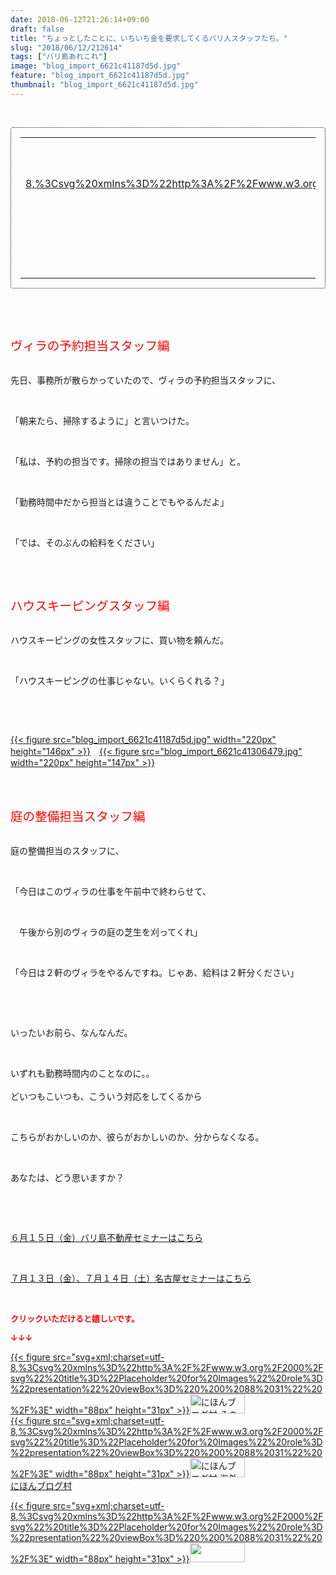 ```yaml
---
date: 2018-06-12T21:26:14+09:00
draft: false
title: "ちょっとしたことに、いちいち金を要求してくるバリ人スタッフたち。"
slug: "2018/06/12/212614"
tags: ["バリ島あれこれ"]
image: "blog_import_6621c41187d5d.jpg"
feature: "blog_import_6621c41187d5d.jpg"
thumbnail: "blog_import_6621c41187d5d.jpg"
---
```

<p> </p><div contenteditable="false" style="padding: 15px; border-radius: 4px; border: 1px dotted currentColor; border-image: none;"><table border="0" cellpadding="0" cellspacing="0" style="margin: 0px; table-layout: fixed;" width="100%">	<tbody width="100%">		<tr>			<td aligin="center" style="vertical-align: middle;" width="95"><span style="text-align: center; display: block;"><a alt0="BlogAffiliate" href="affiliate.do?affiliateId=37431427" rel="nofollow" target="_blank">{{< figure src="svg+xml;charset=utf-8,%3Csvg%20xmlns%3D%22http%3A%2F%2Fwww.w3.org%2F2000%2Fsvg%22%20title%3D%22Placeholder%20for%20Images%22%20role%3D%22presentation%22%20viewBox%3D%220%200%201%201%22%20%2F%3E"  >}}<noscript><img alt="稼げる人の常識、稼げない人の常識" border="0" data-img="affiliate" src="https://images-fe.ssl-images-amazon.com/images/I/51Ft8zEBpkL._SL160_.jpg" style="margin: 0px; vertical-align: middle; max-width: 95px;"></noscript></a></span></td>			<td style="line-height: 1.5; padding-left: 15px; vertical-align: middle;"><a alt0="BlogAffiliate" href="affiliate.do?affiliateId=37431427" rel="nofollow" target="_blank">稼げる人の常識、稼げない人の常識</a>			<div style="padding: 3px 0px;">1,200円</div>			<div style="font-size: 0.83em;">Amazon</div></td>		</tr>	</tbody></table></div><p> </p><p> </p><p><span style="font-size: 1.4em;"><span style="color: rgb(255, 0, 0);">ヴィラの予約担当スタッフ編</span></span></p><p><br/>先日、事務所が散らかっていたので、ヴィラの予約担当スタッフに、</p><p> </p><p>「朝来たら、掃除するように」と言いつけた。</p><p> </p><p>「私は、予約の担当です。掃除の担当ではありません」と。</p><p> </p><p>「勤務時間中だから担当とは違うことでもやるんだよ」</p><p> </p><p>「では、そのぶんの給料をください」</p><p> </p><p> </p><p><span style="font-size: 1.4em;"><span style="color: rgb(255, 0, 0);">ハウスキーピングスタッフ編</span></span></p><p><br/>ハウスキーピングの女性スタッフに、買い物を頼んだ。</p><p> </p><p>「ハウスキーピングの仕事じゃない。いくらくれる？」</p><p> </p><p> </p><p><a href="blog_import_6621c41187d5d.jpg">{{< figure src="blog_import_6621c41187d5d.jpg" width="220px" height="146px" >}}</a>　<a href="blog_import_6621c41306479.jpg">{{< figure src="blog_import_6621c41306479.jpg" width="220px" height="147px" >}}</a></p><p> </p><p><br/><span style="font-size: 1.4em;"><span style="color: rgb(255, 0, 0);">庭の整備担当スタッフ編</span></span></p><p><br/>庭の整備担当のスタッフに、</p><p> </p><p>「今日はこのヴィラの仕事を午前中で終わらせて、</p><p> </p><p>　午後から別のヴィラの庭の芝生を刈ってくれ」</p><p> </p><p>「今日は２軒のヴィラをやるんですね。じゃあ、給料は２軒分ください」</p><p> </p><p> </p><p>いったいお前ら、なんなんだ。</p><p> </p><p>いずれも勤務時間内のことなのに。。<br/> <br/>どいつもこいつも、こういう対応をしてくるから</p><p> </p><p>こちらがおかしいのか、彼らがおかしいのか、分からなくなる。</p><p> </p><p>あなたは、どう思いますか？</p><p> </p><p> </p><p><a href="iin.co.jp" target="_blank">６月１５日（金）バリ島不動産セミナーはこちら</a></p><p> </p><p><a href="https://ameblo.jp/baliclub/entry-12382733710.html" target="_blank">７月１３日（金）、７月１４日（土）名古屋セミナーはこちら</a></p><p> </p><p><font color="#ff0000" size="2"><strong>クリックいただけると嬉しいです。</strong></font></p><p><font color="#ff0000" size="2"><strong>↓↓↓</strong></font></p><p><a href="ranking.html?p_cid=01260127" id="&amp;blogmura_banner" target="_blank">{{< figure src="svg+xml;charset=utf-8,%3Csvg%20xmlns%3D%22http%3A%2F%2Fwww.w3.org%2F2000%2Fsvg%22%20title%3D%22Placeholder%20for%20Images%22%20role%3D%22presentation%22%20viewBox%3D%220%200%2088%2031%22%20%2F%3E" width="88px" height="31px" >}}<noscript><img alt="にほんブログ村 その他生活ブログ 不動産投資へ" border="0" height="31" src="https://img-proxy.blog-video.jp/images?url=http%3A%2F%2Flife.blogmura.com%2Fhudousantoushi%2Fimg%2Fhudousantoushi88_31.gif" width="88"></noscript></a><br/><a href="ranking.html?p_cid=01260127" target="_blank">{{< figure src="svg+xml;charset=utf-8,%3Csvg%20xmlns%3D%22http%3A%2F%2Fwww.w3.org%2F2000%2Fsvg%22%20title%3D%22Placeholder%20for%20Images%22%20role%3D%22presentation%22%20viewBox%3D%220%200%2088%2031%22%20%2F%3E" width="88px" height="31px" >}}<noscript><img alt="にほんブログ村 海外生活ブログ バリ島情報へ" border="0" height="31" src="https://img-proxy.blog-video.jp/images?url=http%3A%2F%2Foverseas.blogmura.com%2Fbali%2Fimg%2Fbali88_31.gif" width="88"></noscript></a><br/><a href="ranking.html?p_cid=01260127" target="_blank">にほんブログ村</a></p><p><a href="link.php?1804582" title="人気ブログランキングへ">{{< figure src="svg+xml;charset=utf-8,%3Csvg%20xmlns%3D%22http%3A%2F%2Fwww.w3.org%2F2000%2Fsvg%22%20title%3D%22Placeholder%20for%20Images%22%20role%3D%22presentation%22%20viewBox%3D%220%200%2088%2031%22%20%2F%3E" width="88px" height="31px" >}}<noscript><img border="0" height="31" src="https://blog.with2.net/img/banner/banner_22.gif" width="88"></noscript></a></p><p> </p>


